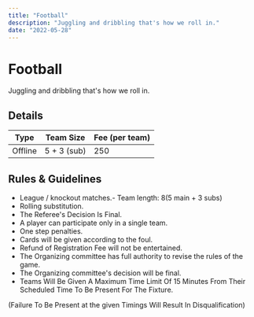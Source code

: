 ```yaml
---
title: "Football"
description: "Juggling and dribbling that's how we roll in."
date: "2022-05-28"
---
```


# Football

Juggling and dribbling that's how we roll in.

## Details

| Type    | Team Size   | Fee (per team) |
| ------- | ----------- | -------------- |
| Offline | 5 + 3 (sub) | 250            |

## Rules & Guidelines

-   League / knockout matches.- Team length: 8(5 main + 3 subs)
-   Rolling substitution.
-   The Referee's Decision Is Final.
-   A player can participate only in a single team.
-   One step penalties.
-   Cards will be given according to the foul.
-   Refund of Registration Fee will not be entertained.
-   The Organizing committee has full authority to revise the rules of the game.
-   The Organizing committee's decision will be final.
-   Teams Will Be Given A Maximum Time Limit Of 15 Minutes From Their Scheduled Time To Be Present For The Fixture.

(Failure To Be Present at the given Timings Will Result In Disqualification)
